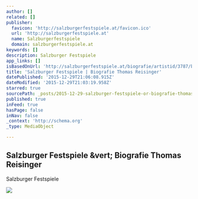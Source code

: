 ```yaml
---
author: []
related: []
publisher:
  favicon: 'http://salzburgerfestspiele.at/favicon.ico'
  url: 'http://salzburgerfestspiele.at'
  name: Salzburgerfestspiele
  domain: salzburgerfestspiele.at
keywords: []
description: Salzburger Festspiele
app_links: []
isBasedOnUrl: 'http://salzburgerfestspiele.at/biografie/artistid/3787/browsercheck/false'
title: 'Salzburger Festspiele | Biografie Thomas Reisinger'
datePublished: '2015-12-29T21:06:08.915Z'
dateModified: '2015-12-29T21:03:19.958Z'
starred: true
sourcePath: _posts/2015-12-29-salzburger-festspiele-or-biografie-thomas-reisinger.md
published: true
inFeed: true
hasPage: false
inNav: false
_context: 'http://schema.org'
_type: MediaObject

---
```

<article style=""><h1>Salzburger Festspiele &amp;vert; Biografie Thomas Reisinger</h1><p>Salzburger Festspiele</p><img src="http://salzburgerfestspiele.at/images/VADBImg/web/web-Thomas_Reisinger_c_David_Payr_RechteFragenFotograf.jpg" /></article>